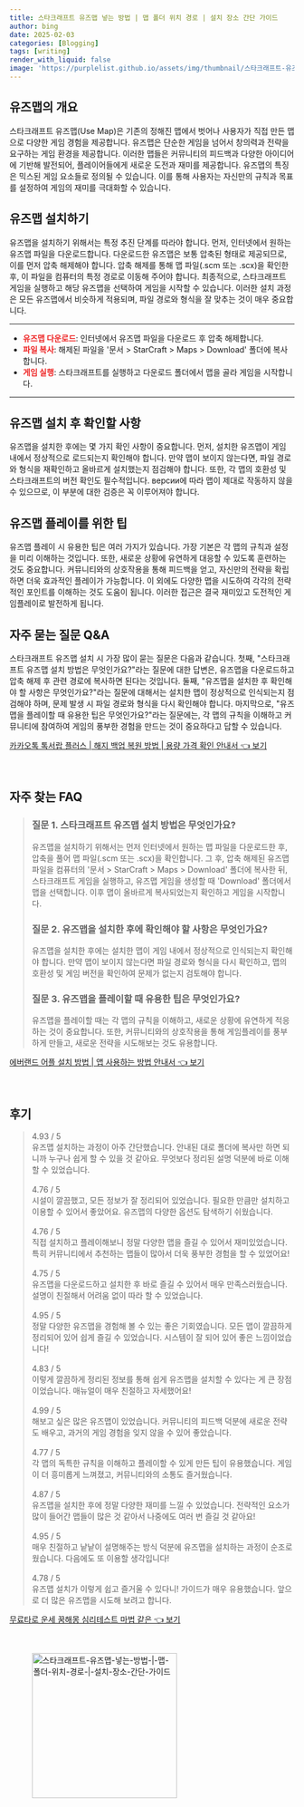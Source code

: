 ```yaml
---
title: 스타크래프트 유즈맵 넣는 방법 | 맵 폴더 위치 경로 | 설치 장소 간단 가이드
author: bing
date: 2025-02-03
categories: [Blogging]
tags: [writing]
render_with_liquid: false
image: 'https://purplelist.github.io/assets/img/thumbnail/스타크래프트-유즈맵-넣는-방법-|-맵-폴더-위치-경로-|-설치-장소-간단-가이드.webp'
---
```



<h2 id='유즈맵_소개'>유즈맵의 개요</h2>

<p>스타크래프트 유즈맵(Use Map)은 기존의 정해진 맵에서 벗어나 사용자가 직접 만든 맵으로 다양한 게임 경험을 제공합니다. 유즈맵은 단순한 게임을 넘어서 창의력과 전략을 요구하는 게임 환경을 제공합니다. 이러한 맵들은 커뮤니티의 피드백과 다양한 아이디어에 기반해 발전되어, 플레이어들에게 새로운 도전과 재미를 제공합니다. 유즈맵의 특징은 믹스된 게임 요소들로 정의될 수 있습니다. 이를 통해 사용자는 자신만의 규칙과 목표를 설정하여 게임의 재미를 극대화할 수 있습니다.</p>

<h2 id='유즈맵_설치_방법'>유즈맵 설치하기</h2>

<p>유즈맵을 설치하기 위해서는 특정 추진 단계를 따라야 합니다. 먼저, 인터넷에서 원하는 유즈맵 파일을 다운로드합니다. 다운로드한 유즈맵은 보통 압축된 형태로 제공되므로, 이를 먼저 압축 해제해야 합니다. 압축 해제를 통해 맵 파일(.scm 또는 .scx)을 확인한 후, 이 파일을 컴퓨터의 특정 경로로 이동해 주어야 합니다. 최종적으로, 스타크래프트 게임을 실행하고 해당 유즈맵을 선택하여 게임을 시작할 수 있습니다. 이러한 설치 과정은 모든 유즈맵에서 비슷하게 적용되며, 파일 경로와 형식을 잘 맞추는 것이 매우 중요합니다.</p>

<hr />

<ul>
    <li><b><span style="color: #ee2323;">유즈맵 다운로드</span></b>: 인터넷에서 유즈맵 파일을 다운로드 후 압축 해제합니다.</li>
    <li><b><span style="color: #ee2323;">파일 복사</span></b>: 해제된 파일을 '문서 > StarCraft > Maps > Download' 폴더에 복사합니다.</li>
    <li><b><span style="color: #ee2323;">게임 실행</span></b>: 스타크래프트를 실행하고 다운로드 폴더에서 맵을 골라 게임을 시작합니다.</li>
</ul>

<hr />

<h2 id='유즈맵_확인사항'>유즈맵 설치 후 확인할 사항</h2>

<p>유즈맵을 설치한 후에는 몇 가지 확인 사항이 중요합니다. 먼저, 설치한 유즈맵이 게임 내에서 정상적으로 로드되는지 확인해야 합니다. 만약 맵이 보이지 않는다면, 파일 경로와 형식을 재확인하고 올바르게 설치했는지 점검해야 합니다. 또한, 각 맵의 호환성 및 스타크래프트의 버전 확인도 필수적입니다. версии에 따라 맵이 제대로 작동하지 않을 수 있으므로, 이 부분에 대한 검증은 꼭 이루어져야 합니다.</p>

<h2 id='유즈맵_플레이_팁'>유즈맵 플레이를 위한 팁</h2>

<p>유즈맵 플레이 시 유용한 팁은 여러 가지가 있습니다. 가장 기본은 각 맵의 규칙과 설정을 미리 이해하는 것입니다. 또한, 새로운 상황에 유연하게 대응할 수 있도록 훈련하는 것도 중요합니다. 커뮤니티와의 상호작용을 통해 피드백을 얻고, 자신만의 전략을 확립하면 더욱 효과적인 플레이가 가능합니다. 이 외에도 다양한 맵을 시도하여 각각의 전략적인 포인트를 이해하는 것도 도움이 됩니다. 이러한 접근은 결국 재미있고 도전적인 게임플레이로 발전하게 됩니다.</p>

<h2 id='자주_묻는_질문'>자주 묻는 질문 Q&A</h2>

<p>스타크래프트 유즈맵 설치 시 가장 많이 묻는 질문은 다음과 같습니다. 첫째, "스타크래프트 유즈맵 설치 방법은 무엇인가요?"라는 질문에 대한 답변은, 유즈맵을 다운로드하고 압축 해제 후 관련 경로에 복사하면 된다는 것입니다. 둘째, "유즈맵을 설치한 후 확인해야 할 사항은 무엇인가요?"라는 질문에 대해서는 설치한 맵이 정상적으로 인식되는지 점검해야 하며, 문제 발생 시 파일 경로와 형식을 다시 확인해야 합니다. 마지막으로, "유즈맵을 플레이할 때 유용한 팁은 무엇인가요?"라는 질문에는, 각 맵의 규칙을 이해하고 커뮤니티에 참여하여 게임의 풍부한 경험을 만드는 것이 중요하다고 답할 수 있습니다.</p>


<p><a class="click-button" title="카카오톡 톡서랍 플러스 | 해지 백업 복원 방법 | 용량 가격 확인 안내서" href="https://purplelist.github.io/posts/%EC%B9%B4%EC%B9%B4%EC%98%A4%ED%86%A1-%ED%86%A1%EC%84%9C%EB%9E%8D-%ED%94%8C%EB%9F%AC%EC%8A%A4-%ED%95%B4%EC%A7%80-%EB%B0%B1%EC%97%85-%EB%B3%B5%EC%9B%90-%EB%B0%A9%EB%B2%95-%EC%9A%A9%EB%9F%89-%EA%B0%80%EA%B2%A9-%ED%99%95%EC%9D%B8-%EC%95%88%EB%82%B4%EC%84%9C/" rel="dofollow">카카오톡 톡서랍 플러스 | 해지 백업 복원 방법 | 용량 가격 확인 안내서 👈 보기</a></p><br>
<h2 id='자주_찾는_FAQ'>자주 찾는 FAQ</h2>
<div itemscope="" itemtype="https://schema.org/FAQPage"> 
<blockquote> 
<div itemscope="" itemprop="mainEntity" itemtype="https://schema.org/Question"> 
<h3 itemprop="name">질문 1. 스타크래프트 유즈맵 설치 방법은 무엇인가요?</h3> 
<div itemscope="" itemprop="acceptedAnswer" itemtype="https://schema.org/Answer"> 
<span itemprop="text"> 
<p>유즈맵을 설치하기 위해서는 먼저 인터넷에서 원하는 맵 파일을 다운로드한 후, 압축을 풀어 맵 파일(.scm 또는 .scx)을 확인합니다. 그 후, 압축 해제된 유즈맵 파일을 컴퓨터의 '문서 > StarCraft > Maps > Download' 폴더에 복사한 뒤, 스타크래프트 게임을 실행하고, 유즈맵 게임을 생성할 때 'Download' 폴더에서 맵을 선택합니다. 이후 맵이 올바르게 복사되었는지 확인하고 게임을 시작합니다.</p> 
</span> 
</div> 
</div> 

<div itemscope="" itemprop="mainEntity" itemtype="https://schema.org/Question"> 
<h3 itemprop="name">질문 2. 유즈맵을 설치한 후에 확인해야 할 사항은 무엇인가요?</h3> 
<div itemscope="" itemprop="acceptedAnswer" itemtype="https://schema.org/Answer"> 
<span itemprop="text"> 
<p>유즈맵을 설치한 후에는 설치한 맵이 게임 내에서 정상적으로 인식되는지 확인해야 합니다. 만약 맵이 보이지 않는다면 파일 경로와 형식을 다시 확인하고, 맵의 호환성 및 게임 버전을 확인하여 문제가 없는지 검토해야 합니다.</p> 
</span> 
</div> 
</div> 

<div itemscope="" itemprop="mainEntity" itemtype="https://schema.org/Question"> 
<h3 itemprop="name">질문 3. 유즈맵을 플레이할 때 유용한 팁은 무엇인가요?</h3> 
<div itemscope="" itemprop="acceptedAnswer" itemtype="https://schema.org/Answer"> 
<span itemprop="text"> 
<p>유즈맵을 플레이할 때는 각 맵의 규칙을 이해하고, 새로운 상황에 유연하게 적응하는 것이 중요합니다. 또한, 커뮤니티와의 상호작용을 통해 게임플레이를 풍부하게 만들고, 새로운 전략을 시도해보는 것도 유용합니다.</p> 
</span> 
</div> 
</div> 
</blockquote> 
</div>
<p><a class="click-button" title="에버랜드 어플 설치 방법 | 앱 사용하는 방법 안내서" href="https://purplelist.github.io/posts/%EC%97%90%EB%B2%84%EB%9E%9C%EB%93%9C-%EC%96%B4%ED%94%8C-%EC%84%A4%EC%B9%98-%EB%B0%A9%EB%B2%95-%EC%95%B1-%EC%82%AC%EC%9A%A9%ED%95%98%EB%8A%94-%EB%B0%A9%EB%B2%95-%EC%95%88%EB%82%B4%EC%84%9C/" rel="dofollow">에버랜드 어플 설치 방법 | 앱 사용하는 방법 안내서 👈 보기</a></p><br>
<h2 id='후기'>후기</h2>
<div itemscope itemtype="https://schema.org/Product">
  <blockquote>
  <div itemprop="review" itemscope itemtype="https://schema.org/Review">
      <div itemprop="reviewRating" itemscope itemtype="https://schema.org/Rating"> <span itemprop="ratingValue">4.93</span> / <span itemprop="bestRating">5</span> </div>
      <span itemprop="reviewBody">유즈맵 설치하는 과정이 아주 간단했습니다. 안내된 대로 폴더에 복사만 하면 되니까 누구나 쉽게 할 수 있을 것 같아요. 무엇보다 정리된 설명 덕분에 바로 이해할 수 있었습니다.</span>
  </div>
  <br>
  <div itemprop="review" itemscope itemtype="https://schema.org/Review">
      <div itemprop="reviewRating" itemscope itemtype="https://schema.org/Rating"> <span itemprop="ratingValue">4.76</span> / <span itemprop="bestRating">5</span> </div>
      <span itemprop="reviewBody">시설이 깔끔했고, 모든 정보가 잘 정리되어 있었습니다. 필요한 만큼만 설치하고 이용할 수 있어서 좋았어요. 유즈맵의 다양한 옵션도 탐색하기 쉬웠습니다.</span>
  </div>
  <br>
  <div itemprop="review" itemscope itemtype="https://schema.org/Review">
      <div itemprop="reviewRating" itemscope itemtype="https://schema.org/Rating"> <span itemprop="ratingValue">4.76</span> / <span itemprop="bestRating">5</span> </div>
      <span itemprop="reviewBody">직접 설치하고 플레이해보니 정말 다양한 맵을 즐길 수 있어서 재미있었습니다. 특히 커뮤니티에서 추천하는 맵들이 많아서 더욱 풍부한 경험을 할 수 있었어요!</span>
  </div>
  <br>
  <div itemprop="review" itemscope itemtype="https://schema.org/Review">
      <div itemprop="reviewRating" itemscope itemtype="https://schema.org/Rating"> <span itemprop="ratingValue">4.75</span> / <span itemprop="bestRating">5</span> </div>
      <span itemprop="reviewBody">유즈맵을 다운로드하고 설치한 후 바로 즐길 수 있어서 매우 만족스러웠습니다. 설명이 친절해서 어려움 없이 따라 할 수 있었습니다.</span>
  </div>
  <br>
  <div itemprop="review" itemscope itemtype="https://schema.org/Review">
      <div itemprop="reviewRating" itemscope itemtype="https://schema.org/Rating"> <span itemprop="ratingValue">4.95</span> / <span itemprop="bestRating">5</span> </div>
      <span itemprop="reviewBody">정말 다양한 유즈맵을 경험해 볼 수 있는 좋은 기회였습니다. 모든 맵이 깔끔하게 정리되어 있어 쉽게 즐길 수 있었습니다. 시스템이 잘 되어 있어 좋은 느낌이었습니다!</span>
  </div>
  <br>
  <div itemprop="review" itemscope itemtype="https://schema.org/Review">
      <div itemprop="reviewRating" itemscope itemtype="https://schema.org/Rating"> <span itemprop="ratingValue">4.83</span> / <span itemprop="bestRating">5</span> </div>
      <span itemprop="reviewBody">이렇게 깔끔하게 정리된 정보를 통해 쉽게 유즈맵을 설치할 수 있다는 게 큰 장점이었습니다. 매뉴얼이 매우 친절하고 자세했어요!</span>
  </div>
  <br>
  <div itemprop="review" itemscope itemtype="https://schema.org/Review">
      <div itemprop="reviewRating" itemscope itemtype="https://schema.org/Rating"> <span itemprop="ratingValue">4.99</span> / <span itemprop="bestRating">5</span> </div>
      <span itemprop="reviewBody">해보고 싶은 많은 유즈맵이 있었습니다. 커뮤니티의 피드백 덕분에 새로운 전략도 배우고, 과거의 게임 경험을 잊지 않을 수 있어 좋았습니다.</span>
  </div>
  <br>
  <div itemprop="review" itemscope itemtype="https://schema.org/Review">
      <div itemprop="reviewRating" itemscope itemtype="https://schema.org/Rating"> <span itemprop="ratingValue">4.77</span> / <span itemprop="bestRating">5</span> </div>
      <span itemprop="reviewBody">각 맵의 독특한 규칙을 이해하고 플레이할 수 있게 만든 팁이 유용했습니다. 게임이 더 흥미롭게 느껴졌고, 커뮤니티와의 소통도 즐거웠습니다.</span>
  </div>
  <br>
  <div itemprop="review" itemscope itemtype="https://schema.org/Review">
      <div itemprop="reviewRating" itemscope itemtype="https://schema.org/Rating"> <span itemprop="ratingValue">4.87</span> / <span itemprop="bestRating">5</span> </div>
      <span itemprop="reviewBody">유즈맵을 설치한 후에 정말 다양한 재미를 느낄 수 있었습니다. 전략적인 요소가 많이 들어간 맵들이 많은 것 같아서 나중에도 여러 번 즐길 것 같아요!</span>
  </div>
  <br>
  <div itemprop="review" itemscope itemtype="https://schema.org/Review">
      <div itemprop="reviewRating" itemscope itemtype="https://schema.org/Rating"> <span itemprop="ratingValue">4.95</span> / <span itemprop="bestRating">5</span> </div>
      <span itemprop="reviewBody">매우 친절하고 낱낱이 설명해주는 방식 덕분에 유즈맵을 설치하는 과정이 순조로웠습니다. 다음에도 또 이용할 생각입니다!</span>
  </div>
  <br>
  <div itemprop="review" itemscope itemtype="https://schema.org/Review">
      <div itemprop="reviewRating" itemscope itemtype="https://schema.org/Rating"> <span itemprop="ratingValue">4.78</span> / <span itemprop="bestRating">5</span> </div>
      <span itemprop="reviewBody">유즈맵 설치가 이렇게 쉽고 즐거울 수 있다니! 가이드가 매우 유용했습니다. 앞으로 더 많은 유즈맵을 시도해 보려고 합니다.</span>
  </div>
  </blockquote>
</div>
<p><a class="click-button" title="무료타로 운세 꿈해몽 심리테스트 마법 같은" href="https://purplelist.github.io/posts/%EB%AC%B4%EB%A3%8C%ED%83%80%EB%A1%9C-%EC%9A%B4%EC%84%B8-%EA%BF%88%ED%95%B4%EB%AA%BD-%EC%8B%AC%EB%A6%AC%ED%85%8C%EC%8A%A4%ED%8A%B8-%EB%A7%88%EB%B2%95-%EA%B0%99%EC%9D%80/" rel="dofollow">무료타로 운세 꿈해몽 심리테스트 마법 같은 👈 보기</a></p><br>
<figure class="image"><img src="https://purplelist.github.io/assets/img/thumbnail/스타크래프트-유즈맵-넣는-방법-|-맵-폴더-위치-경로-|-설치-장소-간단-가이드.webp" alt="스타크래프트-유즈맵-넣는-방법-|-맵-폴더-위치-경로-|-설치-장소-간단-가이드" width="256" height="256"></figure>